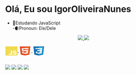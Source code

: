 # Olá, Eu sou IgorOliveiraNunes
- 👋Estudando JavaScript <br>
-🌒Pronoun: Ele/Dele

<div align="center">
  <a href="https://github.com/IgorOliveiraNunes">
  <img height="180em" src="https://github-readme-stats.vercel.app/api?username=IgorOliveiraNunes&show_icons=true&theme=tokyonight&include_all_commits=true&count_private=true"/>
  <img height="180em" src="https://github-readme-stats.vercel.app/api/top-langs/?username=IgorOliveiraNunes&layout=compact&langs_count=7&theme=tokyonight"/>
</div>
<div style="display: inline_block"><br>
  <img align="center" alt="IgorJs" height="30" width="40"
src="https://raw.githubusercontent.com/devicons/devicon/master/icons/javascript/javascript-plain.svg">
   <img align="center" alt="Igor-HTML" height="30" width="40" src="https://raw.githubusercontent.com/devicons/devicon/master/icons/html5/html5-original.svg">
    <img align="center" alt="Igor-CSS" height="30" width="40" src="https://raw.githubusercontent.com/devicons/devicon/master/icons/css3/css3-original.svg">
      </div>

  ##
  
   <div> 
  <a href="https://instagram.com/igor_oliveir9" target="_blank"><img src="https://img.shields.io/badge/-Instagram-%23E4405F?style=for-the-badge&logo=instagram&logoColor=white" target="_blank"></a> 
 <a href="https://discord.gg/IgOr 3008#8310target="_blank"><img src="https://img.shields.io/badge/Discord-7289DA?style=for-the-badge&logo=discord&logoColor=white" target="_blank"></a> 
  <a href = "Igoron3008@gmail.com"><img src="https://img.shields.io/badge/-Gmail-%23333?style=for-the-badge&logo=gmail&logoColor=white" target="_blank"></a>
  <a href="https://www.linkedin.com/in/igor-oliveira-82b0b4228" target="_blank"><img src="https://img.shields.io/badge/-LinkedIn-%230077B5?style=for-the-badge&logo=linkedin&logoColor=white" target="_blank"></a> 
  </div>

